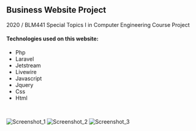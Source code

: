 Business Website Project
---------------------
2020 / BLM441 Special Topics I in Computer Engineering Course Project

#### Technologies used on this website:
- Php
- Laravel
- Jetstream
- Livewire
- Javascript
- Jquery
- Css
- Html
<br>

![Screenshot_1](https://user-images.githubusercontent.com/22173853/105055906-a415b100-5a84-11eb-8cbb-b933522a05f6.png)
![Screenshot_2](https://user-images.githubusercontent.com/22173853/105055919-a5df7480-5a84-11eb-92c8-9b3f95036495.png)
![Screenshot_3](https://user-images.githubusercontent.com/22173853/105055929-a972fb80-5a84-11eb-80a0-f9c1f7fff249.png)

